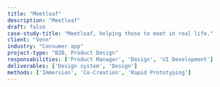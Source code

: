 ```yaml
---
title: "Meetloaf"
description: "Meetloaf"
draft: false
case-study-title: "Meetloaf, helping those to meet in real life."
client: "Venn"
industry: "Consumer app"
project-type: "B2B, Product Design"
responsabilities: ['Product Manager', 'Design', 'UI Development']
deliverables: ['Design system', 'Design']
methods: ['Immersion', 'Co-Creation', 'Rapid Prototyping']
---
```

